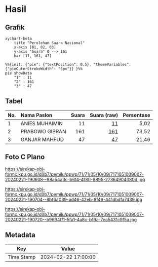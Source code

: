 # Hasil

## Grafik

```mermaid
xychart-beta
    title "Perolehan Suara Nasional"
    x-axis [01, 02, 03]
    y-axis "Suara" 0 --> 161
    bar [11, 161, 47]
```

```mermaid
%%{init: {"pie": {"textPosition": 0.5}, "themeVariables": {"pieOuterStrokeWidth": "5px"}} }%%
pie showData
    "1" : 11
    "2" : 161
    "3" : 47
```

## Tabel

| No. | Nama Paslon    | Suara | Suara (raw) | Persentase |
|:--- |:-------------- | -----:| -----------:| ----------:|
| 1   | ANIES MUHAIMIN | 11    | [11][p-1]   | 5,02       |
| 2   | PRABOWO GIBRAN | 161   | [161][p-2]  | 73,52      |
| 3   | GANJAR MAHFUD  | 47    | [47][p-3]   | 21,46      |


[p-1]: https://github.com/gigit-pemilu/pemilu-2024/blob/main/pilpres/hitung-suara/sub/71-sulawesi-utara/sub/71-kota-manado/sub/05-tikala/sub/1009-taas/sub/007-tps/sub/paslon-1.txt
[p-2]: https://github.com/gigit-pemilu/pemilu-2024/blob/main/pilpres/hitung-suara/sub/71-sulawesi-utara/sub/71-kota-manado/sub/05-tikala/sub/1009-taas/sub/007-tps/sub/paslon-2.txt
[p-3]: https://github.com/gigit-pemilu/pemilu-2024/blob/main/pilpres/hitung-suara/sub/71-sulawesi-utara/sub/71-kota-manado/sub/05-tikala/sub/1009-taas/sub/007-tps/sub/paslon-3.txt

## Foto C Plano

https://sirekap-obj-formc.kpu.go.id/d0b7/pemilu/ppwp/71/71/05/10/09/7171051009007-20240221-190608--88a54a3c-b6f4-4f80-8895-27364904080d.jpg

https://sirekap-obj-formc.kpu.go.id/d0b7/pemilu/ppwp/71/71/05/10/09/7171051009007-20240221-190704--8bf6a039-ad46-42eb-8f49-441dbdfa7439.jpg

https://sirekap-obj-formc.kpu.go.id/d0b7/pemilu/ppwp/71/71/05/10/09/7171051009007-20240221-190720--b9694ff1-5fa1-4a8c-b16a-7ea5431c9f5a.jpg


## Metadata

| Key        | Value               |
| ---------- | ------------------- |
| Time Stamp | 2024-02-22 17:00:00 |



